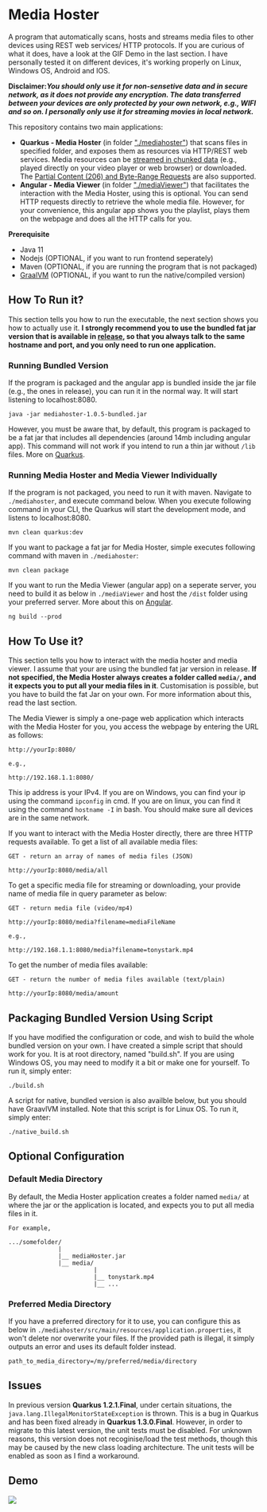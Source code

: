 # Media Hoster

A program that automatically scans, hosts and streams media files to other devices using REST web services/ HTTP protocols. If you are curious of what it does, have a look at the GIF Demo in the last section. I have personally tested it on different devices, it's working properly on Linux, Windows OS, Android and IOS.

**Disclaimer:_You should only use it for non-sensetive data and in secure network, as it does not provide any encryption. The data transferred between your devices are only protected by your own network, e.g., WIFI and so on. I personally only use it for streaming movies in local network._**

This repository contains two main applications:

- **Quarkus - Media Hoster** (in folder <a href="https://github.com/CurtisNewbie/MediaHoster/tree/master/mediahoster">"./mediahoster"</a>) that scans files in specified folder, and exposes them as resources via HTTP/REST web services. Media resources can be <a href="https://medium.com/canal-tech/how-video-streaming-works-on-the-web-an-introduction-7919739f7e1">streamed in chunked data</a> (e.g., played directly on your video player or web browser) or downloaded. The <a href="https://developer.mozilla.org/en-US/docs/Web/HTTP/Range_requests">Partial Content (206) and Byte-Range Requests</a> are also supported.
- **Angular - Media Viewer** (in folder <a href="https://github.com/CurtisNewbie/MediaHoster/tree/master/mediaViewer">"./mediaViewer"</a>) that facilitates the interaction with the Media Hoster, using this is optional. You can send HTTP requests directly to retrieve the whole media file. However, for your convenience, this angular app shows you the playlist, plays them on the webpage and does all the HTTP calls for you.

**Prerequisite**

- Java 11
- Nodejs (OPTIONAL, if you want to run frontend seperately)
- Maven (OPTIONAL, if you are running the program that is not packaged)
- <a href="https://www.graalvm.org/">GraalVM</a> (OPTIONAL, if you want to run the native/compiled version)

## How To Run it?

This section tells you how to run the executable, the next section shows you how to actually use it. **I strongly recommend you to use the bundled fat jar version that is available in <a href="https://github.com/CurtisNewbie/MediaHoster/releases">release</a>, so that you always talk to the same hostname and port, and you only need to run one application.**

### Running Bundled Version

If the program is packaged and the angular app is bundled inside the jar file (e.g., the ones in release), you can run it in the normal way. It will start listening to localhost:8080.

    java -jar mediahoster-1.0.5-bundled.jar

However, you must be aware that, by default, this program is packaged to be a fat jar that includes all dependencies (around 14mb including angular app). This command will not work if you intend to run a thin jar without `/lib` files. More on <a href="https://quarkus.io/guides/getting-started">Quarkus</a>.

### Running Media Hoster and Media Viewer Individually

If the program is not packaged, you need to run it with maven. Navigate to `./mediahoster`, and execute command below. When you execute following command in your CLI, the Quarkus will start the development mode, and listens to localhost:8080.

    mvn clean quarkus:dev

If you want to package a fat jar for Media Hoster, simple executes following command with maven in `./mediahoster`:

    mvn clean package

If you want to run the Media Viewer (angular app) on a seperate server, you need to build it as below in `./mediaViewer` and host the `/dist` folder using your preferred server. More about this on <a href="https://angular.io/guide/deployment">Angular</a>.

    ng build --prod

## How To Use it?

This section tells you how to interact with the media hoster and media viewer. I assume that your are using the bundled fat jar version in release. **If not specified, the Media Hoster always creates a folder called `media/`, and it expects you to put all your media files in it**. Customisation is possible, but you have to build the fat Jar on your own. For more information about this, read the last section.

The Media Viewer is simply a one-page web application which interacts with the Media Hoster for you, you access the webpage by entering the URL as follows:

    http://yourIp:8080/

    e.g.,

    http://192.168.1.1:8080/

This ip address is your IPv4. If you are on Windows, you can find your ip using the command `ipconfig` in cmd. If you are on linux, you can find it using the command `hostname -I` in bash. You should make sure all devices are in the same network.

If you want to interact with the Media Hoster directly, there are three HTTP requests available. To get a list of all available media files:

    GET - return an array of names of media files (JSON)

    http://yourIp:8080/media/all

To get a specific media file for streaming or downloading, your provide name of media file in query parameter as below:

    GET - return media file (video/mp4)

    http://yourIp:8080/media?filename=mediaFileName

    e.g.,

    http://192.168.1.1:8080/media?filename=tonystark.mp4

To get the number of media files available:

    GET - return the number of media files available (text/plain)

    http://yourIp:8080/media/amount

## Packaging Bundled Version Using Script

If you have modified the configuration or code, and wish to build the whole bundled version on your own. I have created a simple script that should work for you. It is at root directory, named "build.sh". If you are using Windows OS, you may need to modify it a bit or make one for yourself. To run it, simply enter:

    ./build.sh

A script for native, bundled version is also availble below, but you should have GraavlVM installed. Note that this script is for Linux OS. To run it, simply enter:

    ./native_build.sh

## Optional Configuration

### Default Media Directory

By default, the Media Hoster application creates a folder named `media/` at where the jar or the application is located, and expects you to put all media files in it.

    For example,

    .../somefolder/
                  |
                  |__ mediaHoster.jar
                  |__ media/
                            |
                            |__ tonystark.mp4
                            |__ ...

### Preferred Media Directory

If you have a preferred directory for it to use, you can configure this as below in `./mediahoster/src/main/resources/application.properties`, it won't delete nor overwrite your files. If the provided path is illegal, it simply outputs an error and uses its default folder instead.

    path_to_media_directory=/my/preferred/media/directory

## Issues

In previous version **Quarkus 1.2.1.Final**, under certain situations, the `java.lang.IllegalMonitorStateException` is thrown. This is a bug in Quarkus and has been fixed already in **Quarkus 1.3.0.Final**. However, in order to migrate to this latest version, the unit tests must be disabled. For unknown reasons, this version does not recoginise/load the test methods, though this may be caused by the new class loading architecture. The unit tests will be enabled as soon as I find a workaround.

## Demo

<img src="https://user-images.githubusercontent.com/45169791/76889978-6c474700-687e-11ea-8b06-de00ab16bcab.gif">
